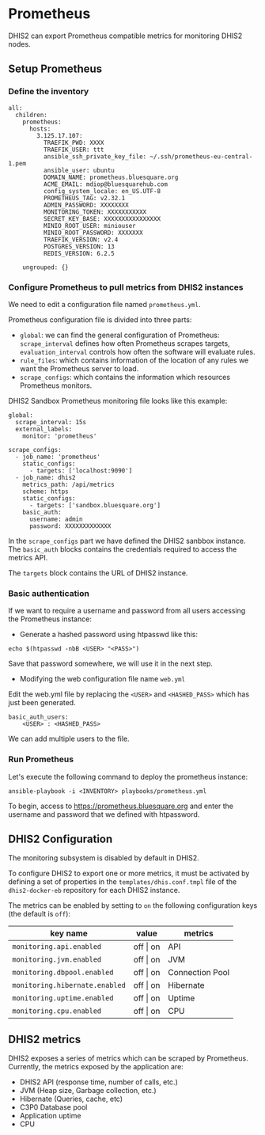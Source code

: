 # Prometheus

DHIS2 can export Prometheus compatible metrics for monitoring DHIS2 nodes.

## Setup Prometheus 

### Define the inventory
```
all:
  children:
    prometheus:
      hosts:
        3.125.17.107:
          TRAEFIK_PWD: XXXX
          TRAEFIK_USER: ttt
          ansible_ssh_private_key_file: ~/.ssh/prometheus-eu-central-1.pem
          ansible_user: ubuntu
          DOMAIN_NAME: prometheus.bluesquare.org 
          ACME_EMAIL: mdiop@bluesquarehub.com
          config_system_locale: en_US.UTF-8
          PROMETHEUS_TAG: v2.32.1
          ADMIN_PASSWORD: XXXXXXXX
          MONITORING_TOKEN: XXXXXXXXXXX
          SECRET_KEY_BASE: XXXXXXXXXXXXXXXX
          MINIO_ROOT_USER: miniouser
          MINIO_ROOT_PASSWORD: XXXXXXX
          TRAEFIK_VERSION: v2.4
          POSTGRES_VERSION: 13
          REDIS_VERSION: 6.2.5
        
    ungrouped: {}
```
### Configure Prometheus to pull metrics from DHIS2 instances

We need to edit a configuration file named `prometheus.yml`. 

Prometheus configuration file is divided into three parts: 
- `global`: we can find the general configuration of Prometheus: `scrape_interval` defines how often Prometheus scrapes targets, `evaluation_interval` controls how often the software will evaluate rules.
- `rule_files`: which contains information of the location of any rules we want the Prometheus server to load.
- `scrape_configs`: which contains the information which resources Prometheus monitors.


DHIS2 Sandbox Prometheus monitoring file looks like this example:

```
global:
  scrape_interval: 15s
  external_labels:
    monitor: 'prometheus'

scrape_configs:
  - job_name: 'prometheus'
    static_configs:
      - targets: ['localhost:9090']
  - job_name: dhis2
    metrics_path: /api/metrics
    scheme: https
    static_configs:
      - targets: ['sandbox.bluesquare.org']
    basic_auth:
      username: admin
      password: XXXXXXXXXXXXX
```

In the `scrape_configs` part we have defined the DHIS2 sanbbox instance. The `basic_auth` blocks contains the credentials required to access the metrics API.

The `targets` block contains the URL of DHIS2 instance.

### Basic authentication

If we want to require a username and password from all users accessing the Prometheus instance:
- Generate a hashed password using htpasswd like this:

`echo $(htpasswd -nbB <USER> "<PASS>")`

Save that password somewhere, we will use it in the next step.

- Modifying the web configuration file name `web.yml`

Edit the web.yml file by replacing the `<USER>` and `<HASHED_PASS>` which has just been generated.
```
basic_auth_users:
    <USER> : <HASHED_PASS>
```
We can add multiple users to the file.

### Run Prometheus

Let's execute the following command to deploy the prometheus instance:

```
ansible-playbook -i <INVENTORY> playbooks/prometheus.yml 
```

To begin, access to https://prometheus.bluesquare.org and enter the username and password that we defined with htpassword.



## DHIS2 Configuration

The monitoring subsystem is disabled by default in DHIS2.

To configure DHIS2 to export one or more metrics, it must be activated by defining a set of properties in the `templates/dhis.conf.tmpl` file of the `dhis2-docker-eb` repository for each DHIS2 instance.

The metrics can be enabled by setting to `on` the following configuration keys (the default is `off`):

| key name                       | value     | metrics              |
|--------------------------------|-----------|----------------------|
| `monitoring.api.enabled`       | off \| on | API                  |
| `monitoring.jvm.enabled `      | off \| on | JVM                  |
| `monitoring.dbpool.enabled`    | off \| on | Connection Pool      |
| `monitoring.hibernate.enabled` | off \| on | Hibernate            |
| `monitoring.uptime.enabled`    | off \| on | Uptime               |
| `monitoring.cpu.enabled`       | off \| on | CPU                  |


## DHIS2 metrics

DHIS2 exposes a series of metrics which can be scraped by Prometheus. Currently, the metrics exposed by the application are:

- DHIS2 API (response time, number of calls, etc.)
- JVM (Heap size, Garbage collection, etc.)
- Hibernate (Queries, cache, etc)
- C3P0 Database pool
- Application uptime
- CPU